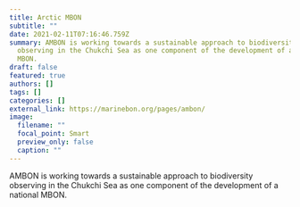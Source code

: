 ```yaml
---
title: Arctic MBON
subtitle: ""
date: 2021-02-11T07:16:46.759Z
summary: AMBON is working towards a sustainable approach to biodiversity
  observing in the Chukchi Sea as one component of the development of a national
  MBON.
draft: false
featured: true
authors: []
tags: []
categories: []
external_link: https://marinebon.org/pages/ambon/
image:
  filename: ""
  focal_point: Smart
  preview_only: false
  caption: ""
---
```

AMBON is working towards a sustainable approach to biodiversity observing in the Chukchi Sea as one component of the development of a national MBON.